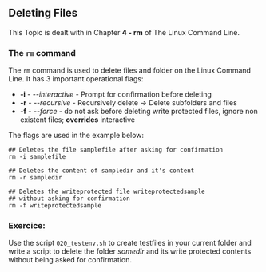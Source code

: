 ## Deleting Files
This Topic is dealt with in Chapter **4 - rm** of The Linux Command Line.

### The `rm` command
The `rm` command is used to delete files and folder on the Linux Command Line.
It has 3 important operational flags:

- **-i** - *--interactive* - Prompt for confirmation before deleting
- **-r** - *--recursive* - Recursively delete -> Delete subfolders and files
- **-f** - *--force* - do not ask before deleting write protected files, ignore non existent files; **overrides** interactive

The flags are used in the example below:

~~~~
## Deletes the file samplefile after asking for confirmation
rm -i samplefile

## Deletes the content of sampledir and it's content
rm -r sampledir

## Deletes the writeprotected file writeprotectedsample 
## without asking for confirmation
rm -f writeprotectedsample
~~~~

### Exercice:
Use the script `020_testenv.sh` to create testfiles in your current folder and write a script to delete the folder *somedir* and its write protected contents without being asked for confirmation.

